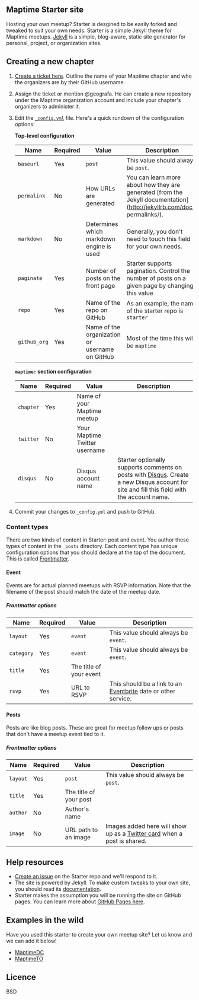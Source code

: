 ## Maptime Starter site

Hosting your own meetup? Starter is desgined to be easily forked and tweaked to suit your own needs. Starter is a simple Jekyll theme for Maptime meetups. [Jekyll](http://jekyllrb.com/) is a simple, blog-aware, static site generator for personal, project, or organization sites.

## Creating a new chapter

1. [Create a ticket here](https://github.com/maptime/starter/issues/new/). Outline the name of your Maptime chapter and who the organizers are by their GitHub username.
2. Assign the ticket or mention @geografa. He can create a new repository under the Maptime organization account and include your chapter's organizers to administer it.
3. Edit the [`_config.yml`](https://github.com/maptime/starter/blob/gh-pages/_config.yml) file. Here's a quick rundown of the configuration options:

   **Top-level configuration**

   | Name | Required | Value | Description |
   | --- | --- | --- | --- |
   | `baseurl` | Yes | `post` | This value should always be `post`. |
   | `permalink` | No | How URLs are generated | You can learn more about how they are generated [from the Jekyll documentation](http://jekyllrb.com/docs/   permalinks/). |
   | `markdown` | No | Determines which markdown engine is used | Generally, you don't need to touch this field for your own needs. |
   | `paginate` | Yes | Number of posts on the front page | Starter supports pagination. Control the number of posts on a given page by changing this value |
   | `repo` | Yes | Name of the repo on GitHub | As an example, the name of the starter repo is `starter` |
   | `github_org` | Yes | Name of the organization or username on GitHub | Most of the time this will be `maptime` |

   **`maptime:` section configuration**

   | Name | Required | Value | Description |
   | --- | --- | --- | --- |
   | `chapter` | Yes | Name of your Maptime meetup | |
   | `twitter` | No | Your Maptime Twitter username | |
   | `disqus` | No | Disqus account name | Starter optionally supports comments on posts with [Disqus](http://disqus.com). Create a new Disqus account for site and fill this field with the account name. |

4. Commit your changes to `_config.yml` and push to GitHub.

### Content types

There are two kinds of content in Starter: post and event. You author these types of content in the `_posts` directory. Each content type has unique configuration options that you should declare at the top of the document. This is called [Frontmatter](http://jekyllrb.com/docs/frontmatter/).

#### Event
Events are for actual planned meetups with RSVP information. Note that the filename of the post should match the date of the meetup date.

##### Frontmatter options

| Name | Required | Value | Description |
| --- | --- | --- | --- |
| `layout` | Yes | `event` | This value should always be `event`. |
| `category` | Yes | `event` | This value should always be `event`. |
| `title` | Yes | The title of your event | |
| `rsvp` | Yes | URL to RSVP | This should be a link to  an [Eventbrite](http://eventbrite.com) date or other service. |

#### Posts

Posts are like blog posts. These are great for meetup follow ups or posts that don't have a meetup event tied to it.

##### Frontmatter options

| Name | Required | Value | Description |
| --- | --- | --- | --- |
| `layout` | Yes | `post` | This value should always be `post`. |
| `title` | Yes | The title of your post | |
| `author` | No | Author's name | |
| `image` | No | URL path to an image | Images added here will show up as a [Twitter card](https://dev.twitter.com/docs/cards) when a post is shared. |

## Help resources

- [Create an issue](https://github.com/maptime/starter/issues) on the Starter repo and we'll respond to it.
- The site is powered by Jekyll. To make custom tweaks to your own site, you should read its [documentation](http://jekyllrb.com/docs/home/).
- Starter makes the assumption you will be running the site on GitHub pages. You can learn more about [GitHub Pages here](https://guides.github.com/features/pages/).

## Examples in the wild

Have you used this starter to create your own meetup site? Let us know and we can add it below!

- [MaptimeDC](https://maptime.github.io/dc/)
- [MaptimeTO](https://maptime.github.io/toronto/)

## Licence

BSD

